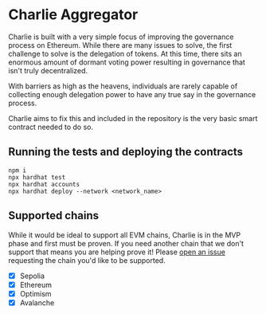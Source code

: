 # Charlie Aggregator

Charlie is built with a very simple focus of improving the governance process on Ethereum. While there are many issues to solve, the first challenge to solve is the delegation of tokens. At this time, there sits an enormous amount of dormant voting power resulting in governance that isn't truly decentralized.

With barriers as high as the heavens, individuals are rarely capable of collecting enough delegation power to have any true say in the governance process.

Charlie aims to fix this and included in the repository is the very basic smart contract needed to do so.

## Running the tests and deploying the contracts

```
npm i
npx hardhat test
npx hardhat accounts
npx hardhat deploy --network <network_name>
```

## Supported chains

While it would be ideal to support all EVM chains, Charlie is in the MVP phase and first must be proven. If you need another chain that we don't support that means you are helping prove it! Please [open an issue](https://github.com/nftchance/charlie/issues) requesting the chain you'd like to be supported.

- [x] Sepolia
- [x] Ethereum
- [x] Optimism
- [x] Avalanche
